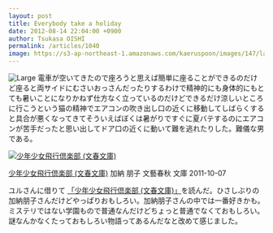 ```yaml
---
layout: post
title: Everybody take a holiday
date: 2012-08-14 22:04:00 +0900
author: Tsukasa OISHI
permalink: /articles/1040
image: https://s3-ap-northeast-1.amazonaws.com/kaeruspoon/images/147/large.JPG?1344949437
---
```


![Large](https://s3-ap-northeast-1.amazonaws.com/kaeruspoon/images/147/large.JPG?1344949437)
電車が空いてきたので座ろうと思えば簡単に座ることができるのだけど座ると両サイドにむさいおっさんだったりするわけで精神的にも身体的にもとても暑いことになりかねず仕方なく立っているのだけどできるだけ涼しいところに行こうという猫の精神でエアコンの吹き出し口の近くに移動してしばらくすると具合が悪くなってきてそういえばぼくは暑がりですぐに夏バテするのにエアコンが苦手だったと思い出してドア口の近くに動いて難を逃れたりした。難儀な男である。

 [![少年少女飛行倶楽部 (文春文庫)](https://images-na.ssl-images-amazon.com/images/I/51OwUs3mcfL._SL160_.jpg "少年少女飛行倶楽部 (文春文庫)")](http://www.amazon.co.jp/%E5%B0%91%E5%B9%B4%E5%B0%91%E5%A5%B3%E9%A3%9B%E8%A1%8C%E5%80%B6%E6%A5%BD%E9%83%A8-%E6%96%87%E6%98%A5%E6%96%87%E5%BA%AB-%E5%8A%A0%E7%B4%8D-%E6%9C%8B%E5%AD%90/dp/4167673045%3FSubscriptionId%3DAKIAIKJECTBTL3JTYTKA%26tag%3Dkaeruspoon-22%26linkCode%3Dxm2%26camp%3D2025%26creative%3D165953%26creativeASIN%3D4167673045)

 [少年少女飛行倶楽部 (文春文庫)](http://www.amazon.co.jp/%E5%B0%91%E5%B9%B4%E5%B0%91%E5%A5%B3%E9%A3%9B%E8%A1%8C%E5%80%B6%E6%A5%BD%E9%83%A8-%E6%96%87%E6%98%A5%E6%96%87%E5%BA%AB-%E5%8A%A0%E7%B4%8D-%E6%9C%8B%E5%AD%90/dp/4167673045%3FSubscriptionId%3DAKIAIKJECTBTL3JTYTKA%26tag%3Dkaeruspoon-22%26linkCode%3Dxm2%26camp%3D2025%26creative%3D165953%26creativeASIN%3D4167673045)
加納 朋子
文藝春秋
文庫
2011-10-07

ユルさんに借りて [「少年少女飛行倶楽部 (文春文庫)」](http://www.amazon.co.jp/%E5%B0%91%E5%B9%B4%E5%B0%91%E5%A5%B3%E9%A3%9B%E8%A1%8C%E5%80%B6%E6%A5%BD%E9%83%A8-%E6%96%87%E6%98%A5%E6%96%87%E5%BA%AB-%E5%8A%A0%E7%B4%8D-%E6%9C%8B%E5%AD%90/dp/4167673045%3FSubscriptionId%3DAKIAIKJECTBTL3JTYTKA%26tag%3Dkaeruspoon-22%26linkCode%3Dxm2%26camp%3D2025%26creative%3D165953%26creativeASIN%3D4167673045)を読んだ。ひさしぶりの加納朋子さんだけどやっぱりおもしろい。加納朋子さんの中では一番好きかも。ミステリではない学園もので普通なんだけどちょっと普通でなくておもしろい。謎なんかなくたっておもしろい物語ってあるんだなと改めて感じました。

